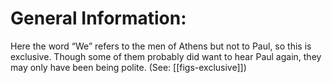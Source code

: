 # General Information:

Here the word “We” refers to the men of Athens but not to Paul, so this is exclusive. Though some of them probably did want to hear Paul again, they may only have been being polite. (See: [[figs-exclusive]])